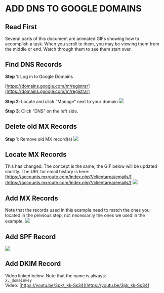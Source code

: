 ﻿# ADD DNS TO GOOGLE DOMAINS

## Read First
Several parts of this document are animated GIFs showing how to accomplish a task. When you scroll to them, you may be viewing them from the middle or end. Watch through them to see them start over.

## Find DNS Records
**Step 1**: Log in to Google Domains

[https://domains.google.com/m/registrar](https://domains.google.com/m/registrar)

**Step 2**: Locate and click “Manage” next to your domain
![](https://mxrouteprod.b-cdn.net/wp-content/uploads/2020/08/gdomains-finddns-1024x153.png)

**Step 3**: Click “DNS” on the left side.

## Delete old MX Records
**Step 1**: Remove old MX record(s)
![](https://mxrouteprod.b-cdn.net/wp-content/uploads/2020/08/gdomains-deleteoldmx.gif)


## Locate MX Records
This has changed. The concept is the same, the GIF below will be updated shortly. The URL for email history is here: [https://accounts.mxroute.com/index.php?/clientarea/emails/](https://accounts.mxroute.com/index.php?/clientarea/emails/)
![](https://mxrouteprod.b-cdn.net/wp-content/uploads/2020/08/locatemxrecords-1.gif)

## Add MX Records
Note that the records used in this example need to match the ones you located in the previous step, not necessarily the ones we used in the example.
![](https://mxrouteprod.b-cdn.net/wp-content/uploads/2020/08/domains-addmx.gif)

## Add SPF Record
![](https://mxrouteprod.b-cdn.net/wp-content/uploads/2020/08/gdomains-addspf.gif)

## Add DKIM Record
Video linked below. Note that the name is always:  
`x._domainkey`  
Video: [https://youtu.be/3pk\_kk-Ss34](https://youtu.be/3pk_kk-Ss34)

